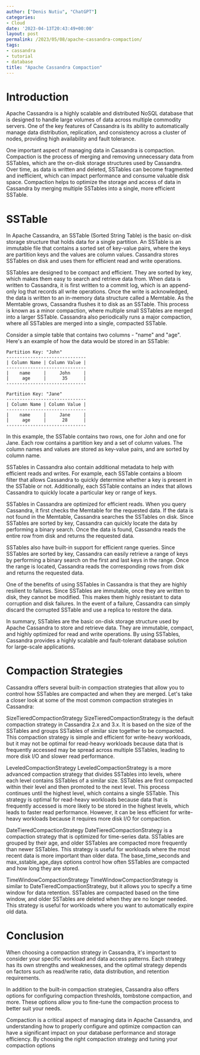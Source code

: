 ```yaml
---
author: ["Denis Nutiu", "ChatGPT"]
categories:
- Cloud
date: '2023-04-13T20:43:49+00:00'
layout: post
permalink: /2023/05/08/apache-cassandra-compaction/
tags:
- cassandra
- tutorial
- database
title: "Apache Cassandra Compaction"
---
```


# Introduction
Apache Cassandra is a highly scalable and distributed NoSQL database that is designed to handle large volumes of data across multiple commodity servers. One of the key features of Cassandra is its ability to automatically manage data distribution, replication, and consistency across a cluster of nodes, providing high availability and fault tolerance.

One important aspect of managing data in Cassandra is compaction. Compaction is the process of merging and removing unnecessary data from SSTables, which are the on-disk storage structures used by Cassandra. Over time, as data is written and deleted, SSTables can become fragmented and inefficient, which can impact performance and consume valuable disk space. Compaction helps to optimize the storage and access of data in Cassandra by merging multiple SSTables into a single, more efficient SSTable.

# SSTable
In Apache Cassandra, an SSTable (Sorted String Table) is the basic on-disk storage structure that holds data for a single partition. An SSTable is an immutable file that contains a sorted set of key-value pairs, where the keys are partition keys and the values are column values. Cassandra stores SSTables on disk and uses them for efficient read and write operations.

SSTables are designed to be compact and efficient. They are sorted by key, which makes them easy to search and retrieve data from. When data is written to Cassandra, it is first written to a commit log, which is an append-only log that records all write operations. Once the write is acknowledged, the data is written to an in-memory data structure called a Memtable. As the Memtable grows, Cassandra flushes it to disk as an SSTable. This process is known as a minor compaction, where multiple small SSTables are merged into a larger SSTable. Cassandra also periodically runs a major compaction, where all SSTables are merged into a single, compacted SSTable.

Consider a simple table that contains two columns - "name" and "age". Here's an example of how the data would be stored in an SSTable:

```
Partition Key: "John"
------------------------------
| Column Name | Column Value |
------------------------------
|    name     |     John     |
|     age     |      35      |
------------------------------

Partition Key: "Jane"
------------------------------
| Column Name | Column Value |
------------------------------
|    name     |     Jane     |
|     age     |      28      |
------------------------------
```

In this example, the SSTable contains two rows, one for John and one for Jane. Each row contains a partition key and a set of column values. The column names and values are stored as key-value pairs, and are sorted by column name.

SSTables in Cassandra also contain additional metadata to help with efficient reads and writes. For example, each SSTable contains a bloom filter that allows Cassandra to quickly determine whether a key is present in the SSTable or not. Additionally, each SSTable contains an index that allows Cassandra to quickly locate a particular key or range of keys.

SSTables in Cassandra are optimized for efficient reads. When you query Cassandra, it first checks the Memtable for the requested data. If the data is not found in the Memtable, Cassandra searches the SSTables on disk. Since SSTables are sorted by key, Cassandra can quickly locate the data by performing a binary search. Once the data is found, Cassandra reads the entire row from disk and returns the requested data.

SSTables also have built-in support for efficient range queries. Since SSTables are sorted by key, Cassandra can easily retrieve a range of keys by performing a binary search on the first and last keys in the range. Once the range is located, Cassandra reads the corresponding rows from disk and returns the requested data.

One of the benefits of using SSTables in Cassandra is that they are highly resilient to failures. Since SSTables are immutable, once they are written to disk, they cannot be modified. This makes them highly resistant to data corruption and disk failures. In the event of a failure, Cassandra can simply discard the corrupted SSTable and use a replica to restore the data.

In summary, SSTables are the basic on-disk storage structure used by Apache Cassandra to store and retrieve data. They are immutable, compact, and highly optimized for read and write operations. By using SSTables, Cassandra provides a highly scalable and fault-tolerant database solution for large-scale applications.

# Compaction Strategies
Cassandra offers several built-in compaction strategies that allow you to control how SSTables are compacted and when they are merged. Let's take a closer look at some of the most common compaction strategies in Cassandra:

SizeTieredCompactionStrategy
SizeTieredCompactionStrategy is the default compaction strategy in Cassandra 2.x and 3.x. It is based on the size of the SSTables and groups SSTables of similar size together to be compacted. This compaction strategy is simple and efficient for write-heavy workloads, but it may not be optimal for read-heavy workloads because data that is frequently accessed may be spread across multiple SSTables, leading to more disk I/O and slower read performance.

LeveledCompactionStrategy
LeveledCompactionStrategy is a more advanced compaction strategy that divides SSTables into levels, where each level contains SSTables of a similar size. SSTables are first compacted within their level and then promoted to the next level. This process continues until the highest level, which contains a single SSTable. This strategy is optimal for read-heavy workloads because data that is frequently accessed is more likely to be stored in the highest levels, which leads to faster read performance. However, it can be less efficient for write-heavy workloads because it requires more disk I/O for compaction.

DateTieredCompactionStrategy
DateTieredCompactionStrategy is a compaction strategy that is optimized for time-series data. SSTables are grouped by their age, and older SSTables are compacted more frequently than newer SSTables. This strategy is useful for workloads where the most recent data is more important than older data. The base_time_seconds and max_sstable_age_days options control how often SSTables are compacted and how long they are stored.

TimeWindowCompactionStrategy
TimeWindowCompactionStrategy is similar to DateTieredCompactionStrategy, but it allows you to specify a time window for data retention. SSTables are compacted based on the time window, and older SSTables are deleted when they are no longer needed. This strategy is useful for workloads where you want to automatically expire old data.

# Conclusion
When choosing a compaction strategy in Cassandra, it's important to consider your specific workload and data access patterns. Each strategy has its own strengths and weaknesses, and the optimal strategy depends on factors such as read/write ratio, data distribution, and retention requirements.

In addition to the built-in compaction strategies, Cassandra also offers options for configuring compaction thresholds, tombstone compaction, and more. These options allow you to fine-tune the compaction process to better suit your needs.

Compaction is a critical aspect of managing data in Apache Cassandra, and understanding how to properly configure and optimize compaction can have a significant impact on your database performance and storage efficiency. By choosing the right compaction strategy and tuning your compaction options


